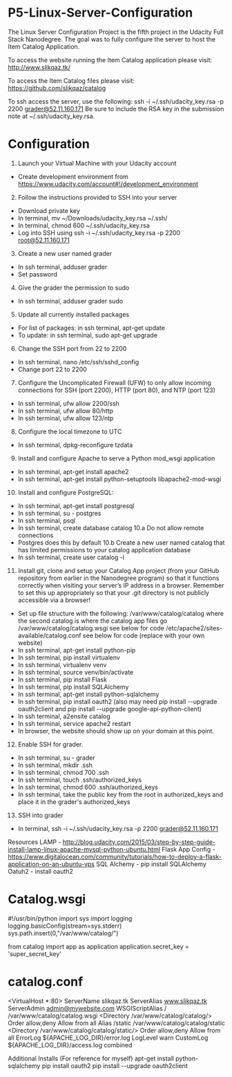 # P5-Linux-Server-Configuration

The Linux Server Configuration Project is the fifth project in the Udacity Full Stack Nanodegree. The goal was to fully configure the server to host the Item Catalog Application.

To access the website running the Item Catalog application please visit: http://www.slikqaz.tk/

To access the Item Catalog files please visit: https://github.com/slikqaz/catalog

To ssh access the server, use the following: ssh -i ~/.ssh/udacity_key.rsa -p 2200 grader@52.11.160.171
Be sure to include the RSA key in the submission note at ~/.ssh/udacity_key.rsa.

# Configuration
1. Launch your Virtual Machine with your Udacity account
- Create development environment from https://www.udacity.com/account#!/development_environment

2. Follow the instructions provided to SSH into your server
- Download private key
- In terminal, mv ~/Downloads/udacity_key.rsa ~/.ssh/
- In terminal, chmod 600 ~/.ssh/udacity_key.rsa
- Log into SSH using ssh -i ~/.ssh/udacity_key.rsa -p 2200 root@52.11.160.171

3. Create a new user named grader
- In ssh terminal, adduser grader
- Set password
4. Give the grader the permission to sudo
- In ssh terminal, adduser grader sudo
5. Update all currently installed packages
- For list of packages: in ssh terminal, apt-get update
- To update: in ssh terminal, sudo apt-get upgrade
6. Change the SSH port from 22 to 2200
- In ssh terminal, nano /etc/ssh/sshd_config
- Change port 22 to 2200
7. Configure the Uncomplicated Firewall (UFW) to only allow incoming connections for SSH (port 2200), HTTP (port 80), and NTP (port 123)
- In ssh terminal, ufw allow 2200/ssh
- In ssh terminal, ufw allow 80/http
- In ssh terminal, ufw allow 123/ntp
8. Configure the local timezone to UTC
- In ssh terminal, dpkg-reconfigure tzdata
9. Install and configure Apache to serve a Python mod_wsgi application
- In ssh terminal, apt-get install apache2
- In ssh terminal, apt-get install python-setuptools libapache2-mod-wsgi
10. Install and configure PostgreSQL:
- In ssh terminal, apt-get install postgresql
- In ssh terminal, su - postgres
- In ssh terminal, psql
- In ssh terminal, create database catalog
10.a Do not allow remote connections
- Postgres does this by default
10.b Create a new user named catalog that has limited permissions to your catalog application database
- In ssh terminal, create user catalog -l
11. Install git, clone and setup your Catalog App project (from your GitHub repository from earlier in the Nanodegree program) so that it functions correctly when visiting your server’s IP address in a browser. Remember to set this up appropriately so that your .git directory is not publicly accessible via a browser!
- Set up file structure with the following:
  /var/www/catalog/catalog where the second catalog is where the catalog app files go
  /var/www/catalog/catalog.wsgi see below for code
  /etc/apache2/sites-available/catalog.conf see below for code (replace with your own website)
- In ssh terminal, apt-get install python-pip
- In ssh terminal, pip install virtualenv 
- In ssh terminal, virtualenv venv
- In ssh terminal, source venv/bin/activate 
- In ssh terminal, pip install Flask
- In ssh terminal, pip install SQLAlchemy
- In ssh terminal, apt-get install python-sqlalchemy
- In ssh terminal, pip install oauth2 (also may need pip install --upgrade oauth2client and pip install --upgrade google-api-python-client)
- In ssh terminal, a2ensite catalog
- In ssh terminal, service apache2 restart
- In browser, the website should show up on your domain at this point.
12. Enable SSH for grader.
- In ssh terminal, su - grader
- In ssh terminal, mkdir .ssh
- In ssh terminal, chmod 700 .ssh
- In ssh terminal, touch .ssh/authorized_keys
- In ssh terminal, chmod 600 .ssh/authorized_keys
- In ssh terminal, take the public key from the root in authorized_keys and place it in the grader's authorized_keys
13. SSH into grader
- In terminal, ssh -i ~/.ssh/udacity_key.rsa -p 2200 grader@52.11.160.171


Resources
LAMP - http://blog.udacity.com/2015/03/step-by-step-guide-install-lamp-linux-apache-mysql-python-ubuntu.html
Flask App Config - https://www.digitalocean.com/community/tutorials/how-to-deploy-a-flask-application-on-an-ubuntu-vps
SQL Alchemy - pip install SQLAlchemy
Oatuh2 - install oauth2

# Catalog.wsgi
  #!/usr/bin/python
  import sys
  import logging
  logging.basicConfig(stream=sys.stderr)
  sys.path.insert(0,"/var/www/catalog/")

  from catalog import app as application
  application.secret_key = 'super_secret_key'

# catalog.conf
  <VirtualHost *:80>
                ServerName slikqaz.tk
                ServerAlias www.slikqaz.tk
                ServerAdmin admin@mywebsite.com
                WSGIScriptAlias / /var/www/catalog/catalog.wsgi
                <Directory /var/www/catalog/catalog/>
                        Order allow,deny
                        Allow from all
                </Directory>
                Alias /static /var/www/catalog/catalog/static
                <Directory /var/www/catalog/catalog/static/>
                        Order allow,deny
                        Allow from all
                </Directory>
                ErrorLog ${APACHE_LOG_DIR}/error.log
                LogLevel warn
                CustomLog ${APACHE_LOG_DIR}/access.log combined
</VirtualHost>










Additional Installs (For reference for myself)
apt-get install python-sqlalchemy
pip install oauth2
pip install --upgrade oauth2client
